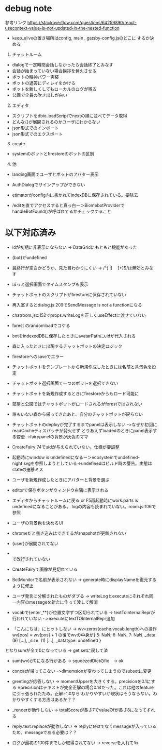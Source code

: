 debug note
==============

参考リンク
https://stackoverflow.com/questions/64259890/react-usecontext-value-is-not-updated-in-the-nested-function

* keep_aliveの置き場所はconfig, main , gatsby-config.jsのどこに
するか決める

1. チャットルーム

* dialogで一定時間会話しなかったら会話終了とみなす
* 会話が始まっていない場合挨拶を発火させる
* ボットの精神パワー実装
* ボットの返答にディレイをかける
* ボットを新しくしてもローカルのログが残る
* 公園で全員の吹き出しが白い

2. エディタ
* スクリプトをdbio.loadScriptでnextの順に並べてデータ取得
* どんな{}が展開されるのかユーザにわからない
* json形式でのインポート
* json形式でのエクスポート

3. create
* systemのボットとfirestoreのボットの区別


4. 他
* landing画面でユーザとボットのアバター表示
* AuthDialogでサインアップができない

* etimatorがconfig内に書かれてindexDBに保存されている。要除去
* /editを直でアクセスすると真っ白ー＞BiomebotProviderでhandleBotFound()が呼ばれてるかチェックすること



# 以下対応済み
* idが初期に非表示にならない -> DataGridにもともと機能があった
* {bot}がundefined
* 最終行が空白かどうか、見た目わかりにくい -> /^( |[ 　]+)$/は無効とみなす
* ぼっと選択画面でタイムスタンプも表示
* チャットボットのスクリプトがfirestoreに保存されていない
* 再入室するとdialog.js:209でSendMessage is not a functionになる
* chatroom.jsx:152でprops.writeLogを正しくuseEffectに渡せていない
* forest のrandomloadでコケる
* botをindexedDBに保存したときにavatarPathにuidが代入される
* 森に入ったときに出現するチャットボットの決定ロジック
* firestoreへのsaveでエラー
* チャットボットをテンプレートから新規作成したときには名前と背景色を設定
* チャットボット選択画面で一つのボットを選択できない
* チャットボットを新規作成するときにfirestoreからもロード可能に
* 部屋と公園ではチャットボットがロードされるがforestではされない
* 誰もいない森から帰ってきたあと、自分のチャットボットが戻らない

* チャットボットのdeployが完了するまでpanelは表示しない
ｰ>なぜか初回にreadCacheディスパッチが発火せず
とりあえずloadedのときにpanel表示する変更
->fairypanelの背景が灰色のママ
* CreateFairy:74でuidが与えられていない。仕様が要調整
* 起動時にwindow is undefinedになるー＞ecosystemでundefined-night.svgを参照しようとしている->undefinedはビルド時の警告。実態はstateの遷移ミス
* ユーザを新規作成したときにアバターと背景を選ぶ
* editorで保存ボタンがウィンドウ右隅に表示される
* エディタからチャットルームに戻る or F5再起動時にwork.parts is undefinedになることがある。
logの内容も読まれていない。room.js:106で参照 
* ユーザの背景色を決めるUI
* chromeだと書き込みはできてるがsnapshotが更新されない
* {user}が展開されてない

* <br>で改行されていない
* CreateFairyで画像が見切れている

* BotMonitorで名前が表示されない
-> generate時にdisplayNameを復元するように修正

* ユーザ発言に分解されたものがダブる
-> writeLogとexecuteにそれぞれ同一内容のmessageを新たに作って渡して解消

* vocabで{enter_**}が位置文字ずつ区切られている
-> textToInternalReprが行われていない
-.>executeにtextTOInternalRepr追加

* 「こんにちは」にヒットしない
-> wv=zeros(cache.vocab.length)への操作
   wv[pos] = wv[pos] + 1
   の後でwvの中身が{ 5: NaN, 6: NaN, 7: NaN, _data: (9) […], _size: (1) […], _datatype: undefined }

となりsumが全て0になっている -> get,setに戻して済

* sum(wv)が0になる行がある
-> squeezedDictのfix　-> ok

* concatが帰ってこない
ｰ>dimemsionが変わってしまうのでsubsetに変更


* greetingが応答しない
-> momentUpperを大きくする。precisionを0.1にする
※precisionはテキストが完全正解の場合0.14だった。これは他のfeatureに引っ張られたため。正解=1.0なら
わかりやすいが現状はそうならない。わかりやすくする方法はあるか？？

* _renderが動作しない
-> totalScoreが長さ7でvalueOfが長さ8になってずれる

* reply.text.replaceが動作しない
-> replyにtextでなくmessageが入っているため。messageである必要は？？

* ログが最初の100件までしか取得されてない
-> reverseを入れてfix


